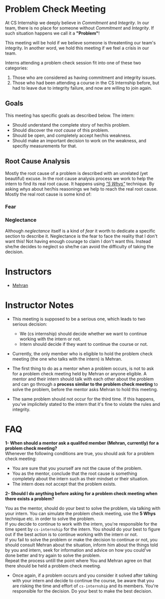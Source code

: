 # Problem Check Meeting

At CS Internship we deeply believe in *Commitment* and *Integrity*.
In our team, there is no place for someone without *Commitment* and *Integrity*. If such situation happens we call it a **"Problem"**!

This meeting will be hold if we believe someone is threatenting our team's integrity. In another word, we hold this meeting if we feel a crisis in our team. 

Interns attending a problem check session fit into one of these two categories:
1. Those who are considered as having commitment and integrity issues.
2. Those who had been attending a course in the CS Internship before, but had to leave due to integrity failure, and now are willing to join again.

## Goals
This meeting has specific goals as described below. The intern:
 - Should understand the complete story of her/his problem.
 - Should discover the *root cause* of this problem.
 - Should be open, and completely accept her/his weakness.
 - Should make an important decision to work on the weakness, and specifiy measurements for that.
 
## Root Cause Analysis
Mostly the root cause of a problem is described with an unrelated (yet beautiful) excuse.
In the root cause analysis process we work to help the intern to find its real root cause. It happens using [*"5 Whys"*](https://en.wikipedia.org/wiki/5_Whys) technique.
By asking *whys* about her/his reasonings we help to reach the real root cause.
Mostly the real root cause is some kind of:
### Fear
### Neglectance
Although *neglectance* itself is a kind of *fear* it worth to dedicate a specific section to describe it.
Neglectance is the fear to face the reality that I don't want this! Not having enough courage to claim I don't want this. Instead she/he decides to neglect so she/he can avoid the difficulty of taking the decision.


# Instructors 
- [Mehran](https://mehrandvd.me)

# Instructor Notes
- This meeting is supposed to be a serious one, which leads to two serious decision:  
    - We (cs internship) should decide whether we want to continue working with the intern or not.
    - Intern should decide if they want to continue the course or not.

- Currently, the only member who is eligible to hold the problem check meeting (the one who talks with the intern) is Mehran.

- The first thing to do as a mentor when a problem occurs, is not to ask for a problem check meeting held by Mehran or anyone eligible. A mentor and their intern should talk with each other about the problem and can go through a **process similar to the problem check meeting** to solve the problem, before the mentor asks Mehran to hold this meeting.

- The same problem should not occur for the third time. If this happens, you've implicitely stated to the intern that it's fine to violate the rules and integrity. 

# FAQ

**1- When should a mentor ask a qualifed member (Mehran, currently) for a problem check meeting?**  
Whenever the following conditions are true, you should ask for a problem check meeting:      

- You are sure that you yourself are not the cause of the problem. 
- You as the mentor, conclude that the root cause is something completely about the intern such as their mindset or their situation. 
- The intern does not accept that the problem exists.

**2- Should I do anything before asking for a problem check meeting when there exists a problem?**  

You as the mentor, should do your best to solve the problem, via talking with your intern. You can simulate the problem check meeting, use the __5 Whys__ technique etc. in order to solve the problem.   
If you decide to continue to work with the intern, you're responsible for the time spent by `cs-internship` for the intern. You should do your best to figure out if the best action is to continue working with the intern or not.  
If you fail to solve the problem or make the decision to continue or not, you should consult Mehran about the situation, inform him about the things told by you and intern, seek for information and advice on how you could've done better and try again to solve the problem.  
Repeat the process untill the point where You and Mehran agree on that there should be held a problem check meeting.  

- Once again, if a problem occurs and you consider it solved after talking with your intern and decide to continue the course, be aware that you are risking the time and effort of `cs-internship` and its members. You're responsible for the decision. Do your best to make the best decision.
